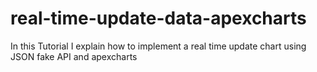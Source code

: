 # real-time-update-data-apexcharts
In this Tutorial I explain how to implement a real time update chart using JSON fake API and apexcharts

